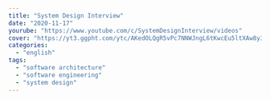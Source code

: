 ```yaml
---
title: "System Design Interview"
date: "2020-11-17"
yourube: "https://www.youtube.com/c/SystemDesignInterview/videos"
cover: "https://yt3.ggpht.com/ytc/AKedOLQgR5vPc7NNWJngL6tKwcEu5ltXAw8y3PMnDcfF=s88-c-k-c0x00ffffff-no-rj"
categories:
  - "english"
tags:
  - "software architecture"
  - "software engineering"
  - "system design"
---
```

